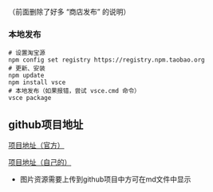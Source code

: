 
（前面删除了好多 “商店发布” 的说明）

### 本地发布

```shell
# 设置淘宝源
npm config set registry https://registry.npm.taobao.org
# 更新、安装
npm update
npm install vsce
# 本地发布（如果报错，尝试 vsce.cmd 命令）
vsce package
```

## github项目地址

[项目地址（官方）](https://github.com/Zhang-JiaYi-egret/egret-coder)

[项目地址（自己的）](https://github.com/etaerC/egret-coder)

* 图片资源需要上传到github项目中方可在md文件中显示